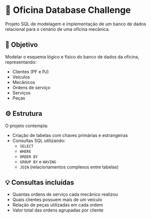 # 🚗 Oficina Database Challenge

Projeto SQL de modelagem e implementação de um banco de dados relacional para o cenário de uma oficina mecânica.

## 📘 Objetivo
Modelar o esquema lógico e físico do banco de dados da oficina, representando:
- Clientes (PF e PJ)
- Veículos
- Mecânicos
- Ordens de serviço
- Serviços
- Peças

## ⚙️ Estrutura
O projeto contempla:
- Criação de tabelas com chaves primárias e estrangeiras
- Consultas SQL utilizando:
  - `SELECT`
  - `WHERE`
  - `ORDER BY`
  - `GROUP BY` e `HAVING`
  - `JOIN` (relacionamentos complexos entre tabelas)

## 💡 Consultas incluídas
- Quantas ordens de serviço cada mecânico realizou
- Quais clientes possuem mais de um veículo
- Relação de peças utilizadas em cada ordem
- Valor total das ordens agrupadas por cliente

